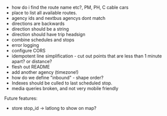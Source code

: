* how do i find the route name etc?, PM, PH, C cable cars
* place to list all available routes.
* agency ids and nextbus agencys dont match
* directions are backwards
* direction should be a string
* direction should have trip headsign
* combine schedules and stops
* error logging
* configure CORS
* idempotent line simplification - cut out points that are less than 1 minute apart? or distance?
* flesh out README
* add another agency (timezone!)
* how do we define "inbound" - shape order?
* Indexes should be culled to last scheduled stop.
* media queries broken, and not very mobile friendly

Future features:
* store stop_id -> latlong to show on map?
